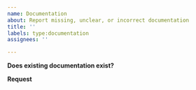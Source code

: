 ```yaml
---
name: Documentation
about: Report missing, unclear, or incorrect documentation
title: ''
labels: type:documentation
assignees: ''

---
```


**Does existing documentation exist?**
<!-- link to existing documentation -->

**Request**
<!-- Please describe what's missing, unclear, or incorrect -->

